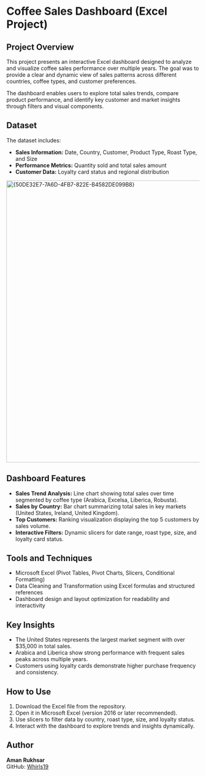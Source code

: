 # Coffee Sales Dashboard (Excel Project)

## Project Overview
This project presents an interactive Excel dashboard designed to analyze and visualize coffee sales performance over multiple years. The goal was to provide a clear and dynamic view of sales patterns across different countries, coffee types, and customer preferences.

The dashboard enables users to explore total sales trends, compare product performance, and identify key customer and market insights through filters and visual components.

## Dataset
The dataset includes:
- **Sales Information:** Date, Country, Customer, Product Type, Roast Type, and Size  
- **Performance Metrics:** Quantity sold and total sales amount  
- **Customer Data:** Loyalty card status and regional distribution  

<img width="1431" height="735" alt="{50DE32E7-7A6D-4FB7-822E-B4582DE099B8}" src="https://github.com/user-attachments/assets/c6686419-2326-4d5f-9f52-ac4e3bc8b403" />

## Dashboard Features
- **Sales Trend Analysis:** Line chart showing total sales over time segmented by coffee type (Arabica, Excelsa, Liberica, Robusta).  
- **Sales by Country:** Bar chart summarizing total sales in key markets (United States, Ireland, United Kingdom).  
- **Top Customers:** Ranking visualization displaying the top 5 customers by sales volume.  
- **Interactive Filters:** Dynamic slicers for date range, roast type, size, and loyalty card status.  

## Tools and Techniques
- Microsoft Excel (Pivot Tables, Pivot Charts, Slicers, Conditional Formatting)  
- Data Cleaning and Transformation using Excel formulas and structured references  
- Dashboard design and layout optimization for readability and interactivity  

## Key Insights
- The United States represents the largest market segment with over $35,000 in total sales.  
- Arabica and Liberica show strong performance with frequent sales peaks across multiple years.  
- Customers using loyalty cards demonstrate higher purchase frequency and consistency.  

## How to Use
1. Download the Excel file from the repository.  
2. Open it in Microsoft Excel (version 2016 or later recommended).  
3. Use slicers to filter data by country, roast type, size, and loyalty status.  
4. Interact with the dashboard to explore trends and insights dynamically.  

## Author
**Aman Rukhsar**  
GitHub: [Whirls19](https://github.com/Whirls19)  
